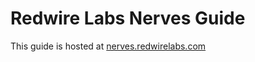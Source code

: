 # Redwire Labs Nerves Guide

This guide is hosted at [nerves.redwirelabs.com](https://nerves.redwirelabs.com/)

